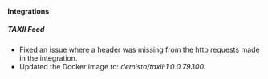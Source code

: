 
#### Integrations

##### TAXII Feed

- Fixed an issue where a header was missing from the http requests made in the integration.
- Updated the Docker image to: *demisto/taxii:1.0.0.79300*.
